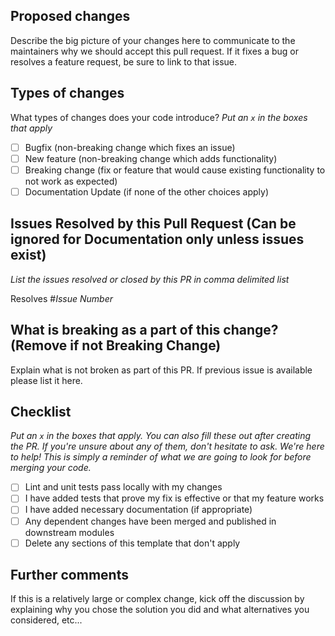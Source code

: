 ## Proposed changes

Describe the big picture of your changes here to communicate to the maintainers why we should accept this pull request. If it fixes a bug or resolves a feature request, be sure to link to that issue.

## Types of changes

What types of changes does your code introduce?
_Put an `x` in the boxes that apply_

- [ ] Bugfix (non-breaking change which fixes an issue)
- [ ] New feature (non-breaking change which adds functionality)
- [ ] Breaking change (fix or feature that would cause existing functionality to not work as expected)
- [ ] Documentation Update (if none of the other choices apply)

## Issues Resolved by this Pull Request (Can be ignored for Documentation only unless issues exist)

_List the issues resolved or closed by this PR in comma delimited list_

Resolves #_Issue Number_

## What is breaking as a part of this change? (Remove if not Breaking Change)

Explain what is not broken as part of this PR. If previous issue is available please list it here.

## Checklist

_Put an `x` in the boxes that apply. You can also fill these out after creating the PR. If you're unsure about any of them, don't hesitate to ask. We're here to help! This is simply a reminder of what we are going to look for before merging your code._

- [ ] Lint and unit tests pass locally with my changes
- [ ] I have added tests that prove my fix is effective or that my feature works
- [ ] I have added necessary documentation (if appropriate)
- [ ] Any dependent changes have been merged and published in downstream modules
- [ ] Delete any sections of this template that don't apply

## Further comments

If this is a relatively large or complex change, kick off the discussion by explaining why you chose the solution you did and what alternatives you considered, etc...